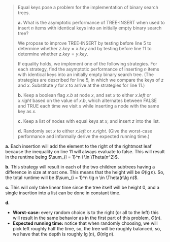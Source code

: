> Equal keys pose a problem for the implementation of binary search trees.
>
> **a.** What is the asymptotic performance of $\text{TREE-INSERT}$ when used to insert $n$ items with identical keys into an initially empty binary search tree?
>
> We propose to improve $\text{TREE-INSERT}$ by testing before line 5 to determine whether $z.key = x.key$ and by testing before line 11 to determine whether $z.key = y.key$.
>
> If equality holds, we implement one of the following strategies. For each strategy, find the asymptotic performance of inserting $n$ items with identical keys into an initially empty binary search tree. (The strategies are described for line 5, in which we compare the keys of $z$ and $x$. Substitute $y$ for $x$ to arrive at the strategies for line 11.)
>
> **b.** Keep a boolean flag $x.b$ at node $x$, and set $x$ to either $x.left$ or $x.right$ based on the value of $x.b$, which alternates between $\text{FALSE}$ and $\text{TRUE}$ each time we visit $x$ while inserting a node with the same key as $x$.
>
> **c.** Keep a list of nodes with equal keys at $x$, and insert $z$ into the list.
>
> **d.** Randomly set $x$ to either $x.left$ or $x.right$. (Give the worst-case performance and informally derive the expected running time.)

**a.** Each insertion will add the element to the right of the rightmost leaf because the inequality on line 11 will always evaluate to false. This will result in the runtime being $\sum_{i = 1}^n i \in \Theta(n^2)$.

**b.** This strategy will result in each of the two children subtrees having a difference in size at most one. This means that the height will be $\Theta(\lg n)$. So, the total runtime will be $\sum_{i = 1}^n \lg n \in \Theta(n\lg n)$.

**c.** This will only take linear time since the tree itself will be height $0$, and a single insertion into a list can be done in constant time.

**d.**

- **Worst-case:** every random choice is to the right (or all to the left) this will result in the same behavior as in the first part of this problem, $\Theta(n)$.
- **Expected running time:** notice that when randomly choosing, we will pick left roughly half the time, so, the tree will be roughly balanced, so, we have that the depth is roughly $\lg(n)$, $\Theta(n\lg n)$.

